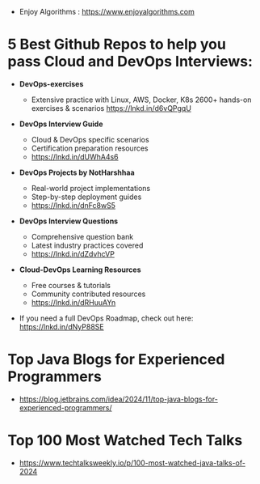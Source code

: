 - Enjoy Algorithms : https://www.enjoyalgorithms.com

# 5 Best Github Repos to help you pass Cloud and DevOps Interviews:

- **DevOps-exercises**
  - Extensive practice with Linux, AWS, Docker, K8s 2600+ hands-on exercises & scenarios https://lnkd.in/d6vQPgqU

- **DevOps Interview Guide**
  - Cloud & DevOps specific scenarios
  - Certification preparation resources
  - https://lnkd.in/dUWhA4s6

- **DevOps Projects by NotHarshhaa**
  - Real-world project implementations
  - Step-by-step deployment guides
  - https://lnkd.in/dnFc8wS5

- **DevOps Interview Questions**
  - Comprehensive question bank
  - Latest industry practices covered
  - https://lnkd.in/dZdvhcVP

- **Cloud-DevOps Learning Resources**
  - Free courses & tutorials
  - Community contributed resources
  - https://lnkd.in/dRHuuAYn

- If you need a full DevOps Roadmap, check out here: https://lnkd.in/dNyP88SE

# Top Java Blogs for Experienced Programmers 

- https://blog.jetbrains.com/idea/2024/11/top-java-blogs-for-experienced-programmers/

# Top 100 Most Watched Tech Talks

- https://www.techtalksweekly.io/p/100-most-watched-java-talks-of-2024
